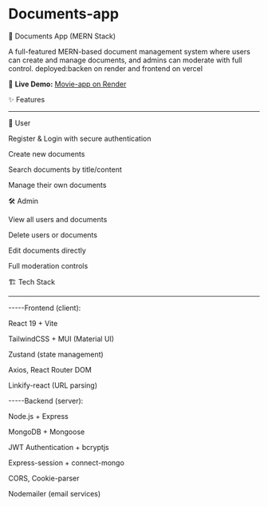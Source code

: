 ﻿# Documents-app

📄 Documents App (MERN Stack)

A full-featured MERN-based document management system where users can create and manage documents, and admins can moderate with full control.
deployed:backen on render and frontend on vercel

🔗 **Live Demo:** [Movie-app on Render](documents-app-three.vercel.app)  

✨ Features
____________________________________________________________________________________________________________________________________________________________________________________________________________________
👤 User

Register & Login with secure authentication

Create new documents

Search documents by title/content

Manage their own documents

🛠️ Admin

View all users and documents

Delete users or documents

Edit documents directly

Full moderation controls


🏗️ Tech Stack
____________________________________________________________________________________________________________________________________________________________________________________________________________________

-----Frontend (client):

React 19 + Vite

TailwindCSS + MUI (Material UI)

Zustand (state management)

Axios, React Router DOM

Linkify-react (URL parsing)

-----Backend (server):

Node.js + Express

MongoDB + Mongoose

JWT Authentication + bcryptjs

Express-session + connect-mongo

CORS, Cookie-parser

Nodemailer (email services)





